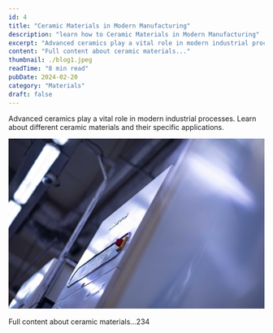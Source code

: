 ```yaml
---
id: 4
title: "Ceramic Materials in Modern Manufacturing"
description: "learn how to Ceramic Materials in Modern Manufacturing"
excerpt: "Advanced ceramics play a vital role in modern industrial processes. Learn about different ceramic materials and their specific applications."
content: "Full content about ceramic materials..."
thumbnail: ./blog1.jpeg
readTime: "8 min read"
pubDate: 2024-02-20
category: "Materials"
draft: false
---
```


Advanced ceramics play a vital role in modern industrial processes. Learn about different ceramic materials and their specific applications.

![Ceramic Tiles](./blog2.jpeg)


Full content about ceramic materials...234
